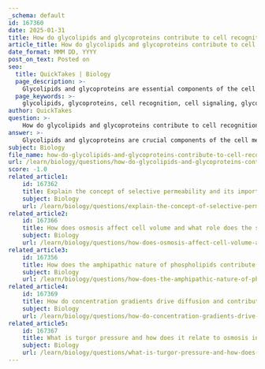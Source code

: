 ```yaml
---
_schema: default
id: 167360
date: 2025-01-31
title: How do glycolipids and glycoproteins contribute to cell recognition?
article_title: How do glycolipids and glycoproteins contribute to cell recognition?
date_format: MMM DD, YYYY
post_on_text: Posted on
seo:
  title: QuickTakes | Biology
  page_description: >-
    Glycolipids and glycoproteins are essential components of the cell membrane that significantly contribute to cell recognition, signaling, and adhesion, facilitating cellular communication and immune responses.
  page_keywords: >-
    glycolipids, glycoproteins, cell recognition, cell signaling, glycocalyx, immune response, cell adhesion, carbohydrate chains, extracellular matrix, tissue formation
author: QuickTakes
question: >-
    How do glycolipids and glycoproteins contribute to cell recognition?
answer: >-
    Glycolipids and glycoproteins are crucial components of the cell membrane that significantly contribute to cell recognition and signaling. Here’s a detailed explanation of their roles:\n\n### Glycolipids\n1. **Structure and Location**: Glycolipids are composed of a lipid molecule with one or more carbohydrate chains attached. They are predominantly found on the extracellular surface of the cell membrane and are integral to the formation of the glycocalyx, a protective and sticky layer that surrounds the cell.\n\n2. **Cell Recognition**: The carbohydrate moieties of glycolipids serve as specific binding sites for other molecules, facilitating recognition between cells. This is particularly important in processes such as tissue formation and immune responses, where cells must identify and interact with one another.\n\n3. **Cell Signaling**: Glycolipids can also participate in signaling pathways by interacting with signaling molecules. This interaction can trigger various cellular responses, which is vital for communication between cells, especially in response to external stimuli.\n\n### Glycoproteins\n1. **Structure and Function**: Glycoproteins consist of proteins with carbohydrate chains attached, also located on the extracellular surface of the cell membrane. They play a variety of roles in cellular functions, including cell recognition and adhesion.\n\n2. **Cell Recognition**: Similar to glycolipids, the carbohydrate portions of glycoproteins can act as recognition sites for other cells and molecules. This specificity allows cells to communicate and respond appropriately to their environment, which is essential for immune responses and the maintenance of tissue integrity.\n\n3. **Cell Adhesion**: Glycoproteins are involved in cell adhesion processes, helping cells stick to each other and to the extracellular matrix. This is crucial for the formation of tissues and the overall structural integrity of multicellular organisms.\n\n### Summary\nIn summary, both glycolipids and glycoproteins are vital for cell recognition and signaling. They enable cells to identify and interact with one another through specific carbohydrate interactions, facilitating essential biological processes such as immune responses, tissue formation, and cellular communication. Their presence on the extracellular surface of the cell membrane underscores their importance in maintaining cellular functions and overall homeostasis.
subject: Biology
file_name: how-do-glycolipids-and-glycoproteins-contribute-to-cell-recognition.md
url: /learn/biology/questions/how-do-glycolipids-and-glycoproteins-contribute-to-cell-recognition
score: -1.0
related_article1:
    id: 167362
    title: Explain the concept of selective permeability and its importance to cellular function.
    subject: Biology
    url: /learn/biology/questions/explain-the-concept-of-selective-permeability-and-its-importance-to-cellular-function
related_article2:
    id: 167366
    title: How does osmosis affect cell volume and what role does the semipermeable membrane play?
    subject: Biology
    url: /learn/biology/questions/how-does-osmosis-affect-cell-volume-and-what-role-does-the-semipermeable-membrane-play
related_article3:
    id: 167356
    title: How does the amphipathic nature of phospholipids contribute to membrane formation?
    subject: Biology
    url: /learn/biology/questions/how-does-the-amphipathic-nature-of-phospholipids-contribute-to-membrane-formation
related_article4:
    id: 167369
    title: How do concentration gradients drive diffusion and contribute to cellular processes?
    subject: Biology
    url: /learn/biology/questions/how-do-concentration-gradients-drive-diffusion-and-contribute-to-cellular-processes
related_article5:
    id: 167367
    title: What is turgor pressure and how does it relate to osmosis in plant cells?
    subject: Biology
    url: /learn/biology/questions/what-is-turgor-pressure-and-how-does-it-relate-to-osmosis-in-plant-cells
---
```


&nbsp;